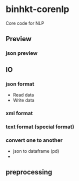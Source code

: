 # binhkt-corenlp
Core code for NLP

## Preview
### json preview

## IO
### json format
- Read data
- Write data
### xml format

### text format (special format)

### convert one to another
- json to dataframe (pd)
- 
## preprocessing
